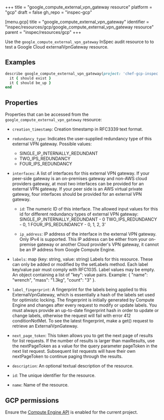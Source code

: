 +++
title = "google_compute_external_vpn_gateway resource"
platform = "gcp"
draft = false
gh_repo = "inspec-gcp"

[menu.gcp]
title = "google_compute_external_vpn_gateway"
identifier = "inspec/resources/gcp/google_compute_external_vpn_gateway resource"
parent = "inspec/resources/gcp"
+++

Use the `google_compute_external_vpn_gateway` InSpec audit resource to to test a Google Cloud externalVpnGateway resource.

## Examples

```ruby
describe google_compute_external_vpn_gateway(project: 'chef-gcp-inspec', name: 'external-gateway') do
  it { should exist }
  it { should be_up }
end
```

## Properties

Properties that can be accessed from the `google_compute_external_vpn_gateway` resource:


  * `creation_timestamp`: Creation timestamp in RFC3339 text format.

  * `redundancy_type`: Indicates the user-supplied redundancy type of this external VPN gateway.
  Possible values:
    * SINGLE_IP_INTERNALLY_REDUNDANT
    * TWO_IPS_REDUNDANCY
    * FOUR_IPS_REDUNDANCY

  * `interfaces`: A list of interfaces for this external VPN gateway. If your peer-side gateway is an on-premises gateway and non-AWS cloud providers gateway, at most two interfaces can be provided for an external VPN gateway. If your peer side is an AWS virtual private gateway, four interfaces should be provided for an external VPN gateway.

    * `id`: The numeric ID of this interface. The allowed input values for this id for different redundancy types of external VPN gateway: SINGLE_IP_INTERNALLY_REDUNDANT - 0 TWO_IPS_REDUNDANCY - 0, 1 FOUR_IPS_REDUNDANCY - 0, 1, 2, 3'

    * `ip_address`: IP address of the interface in the external VPN gateway. Only IPv4 is supported. This IP address can be either from your on-premise gateway or another Cloud provider's VPN gateway, it cannot be an IP address from Google Compute Engine.

  * `labels`: map (key: string, value: string) Labels for this resource. These can only be added or modified by the setLabels method. Each label key/value pair must comply with RFC1035. Label values may be empty. An object containing a list of "key": value pairs. Example: { "name": "wrench", "mass": "1.3kg", "count": "3" }.

  * `label_fingerprint`: A fingerprint for the labels being applied to this ExternalVpnGateway, which is essentially a hash of the labels set used for optimistic locking. The fingerprint is initially generated by Compute Engine and changes after every request to modify or update labels. You must always provide an up-to-date fingerprint hash in order to update or change labels, otherwise the request will fail with error 412 conditionNotMet. To see the latest fingerprint, make a get() request to retrieve an ExternalVpnGateway.

  * `next_page_token`: This token allows you to get the next page of results for list requests. If the number of results is larger than maxResults, use the nextPageToken as a value for the query parameter pageToken in the next list request. Subsequent list requests will have their own nextPageToken to continue paging through the results.

  * `description`: An optional textual description of the resource.

  * `id`: The unique identifier for the resource.

  * `name`: Name of the resource.


## GCP permissions

Ensure the [Compute Engine API](https://console.cloud.google.com/apis/library/compute.googleapis.com/) is enabled for the current project.
